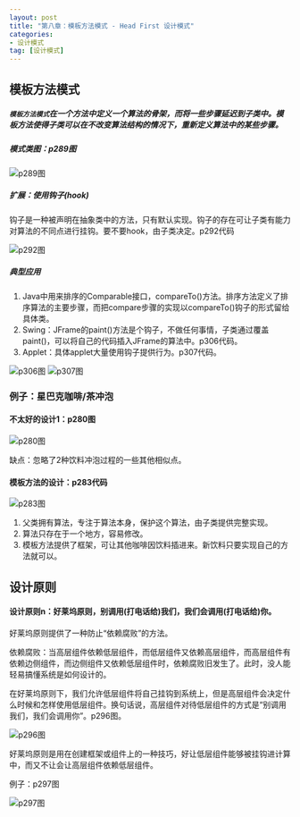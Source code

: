 ```yaml
---
layout: post
title: "第八章：模板方法模式 - Head First 设计模式"
categories:
- 设计模式
tag: [设计模式]
---
```


## 模板方法模式

##### `模板方法模式`在一个方法中定义一个算法的骨架，而将一些步骤延迟到子类中。模板方法使得子类可以在不改变算法结构的情况下，重新定义算法中的某些步骤。

##### 模式类图：p289图

![p289图](/images/design-pattern/p289.png)

##### 扩展：使用钩子(hook)

钩子是一种被声明在抽象类中的方法，只有默认实现。钩子的存在可让子类有能力对算法的不同点进行挂钩。要不要hook，由子类决定。p292代码

![p292图](/images/design-pattern/p292.png)

##### 典型应用

1. Java中用来排序的Comparable接口，compareTo()方法。排序方法定义了排序算法的主要步骤，而把compare步骤的实现以compareTo()钩子的形式留给具体类。
2. Swing：JFrame的paint()方法是个钩子，不做任何事情，子类通过覆盖paint()，可以将自己的代码插入JFrame的算法中。p306代码。
3. Applet：具体applet大量使用钩子提供行为。p307代码。

![p306图](/images/design-pattern/p306.png)
![p307图](/images/design-pattern/p307.png)

### 例子：星巴克咖啡/茶冲泡

#### 不太好的设计1：p280图

![p280图](/images/design-pattern/p280.png)

缺点：忽略了2种饮料冲泡过程的一些其他相似点。

#### 模板方法的设计：p283代码

![p283图](/images/design-pattern/p283.png)

1. 父类拥有算法，专注于算法本身，保护这个算法，由子类提供完整实现。
2. 算法只存在于一个地方，容易修改。
3. 模板方法提供了框架，可让其他咖啡因饮料插进来。新饮料只要实现自己的方法就可以。

## 设计原则

#### 设计原则n：好莱坞原则，别调用(打电话给)我们，我们会调用(打电话给)你。

好莱坞原则提供了一种防止“依赖腐败”的方法。

依赖腐败：当高层组件依赖低层组件，而低层组件又依赖高层组件，而高层组件有依赖边侧组件，而边侧组件又依赖低层组件时，依赖腐败旧发生了。此时，没人能轻易搞懂系统是如何设计的。

在好莱坞原则下，我们允许低层组件将自己挂钩到系统上，但是高层组件会决定什么时候和怎样使用低层组件。换句话说，高层组件对待低层组件的方式是“别调用我们，我们会调用你”。p296图。

![p296图](/images/design-pattern/p296.png)

好莱坞原则是用在创建框架或组件上的一种技巧，好让低层组件能够被挂钩进计算中，而又不让会让高层组件依赖低层组件。

例子：p297图

![p297图](/images/design-pattern/p297.png)

